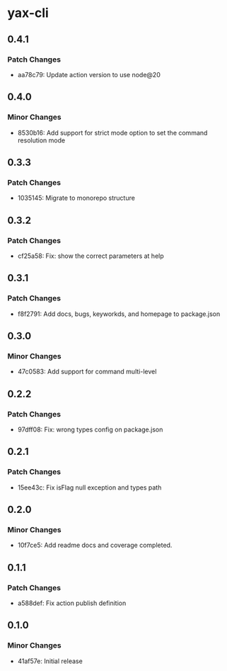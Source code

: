 # yax-cli

## 0.4.1

### Patch Changes

- aa78c79: Update action version to use node@20

## 0.4.0

### Minor Changes

- 8530b16: Add support for strict mode option to set the command resolution mode

## 0.3.3

### Patch Changes

- 1035145: Migrate to monorepo structure

## 0.3.2

### Patch Changes

- cf25a58: Fix: show the correct parameters at help

## 0.3.1

### Patch Changes

- f8f2791: Add docs, bugs, keyworkds, and homepage to package.json

## 0.3.0

### Minor Changes

- 47c0583: Add support for command multi-level

## 0.2.2

### Patch Changes

- 97dff08: Fix: wrong types config on package.json

## 0.2.1

### Patch Changes

- 15ee43c: Fix isFlag null exception and types path

## 0.2.0

### Minor Changes

- 10f7ce5: Add readme docs and coverage completed.

## 0.1.1

### Patch Changes

- a588def: Fix action publish definition

## 0.1.0

### Minor Changes

- 41af57e: Initial release
